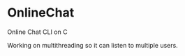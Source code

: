# OnlineChat

<p>Online Chat CLI on C</p>
<p></p>Working on multithreading so it can listen to multiple users.</p>
